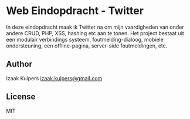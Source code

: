 # Web Eindopdracht - Twitter

In deze eindopdracht maak ik Twitter na om mijn vaardigheden van onder andere CRUD, PHP, XSS, hashing etc aan te tonen. Het project bestaat uit een modulair verbindings systeem, foutmelding-dialoog, mobiele ondersteuning, een offline-pagina, server-side foutmeldingen, etc.

## Author

Izaak Kuipers <izaak.kuipers@gmail.com>

## License

MIT
